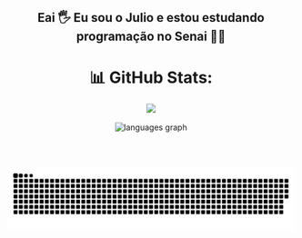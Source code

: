 <h2 align="center">Eai 🖐️ Eu sou o Julio e estou estudando programação no Senai 🧑‍💻</h2>

###

<div align="center">
 
 # 📊 GitHub Stats:

![](https://nirzak-streak-stats.vercel.app/?user=julioau15&theme=dark&hide_border=false)<br/>

 <p> <img src="https://github-readme-stats.vercel.app/api/top-langs?username=julioau15&locale=en&hide_title=false&layout=compact&card_width=320&langs_count=5&theme=dracula&hide_border=false" height="150" alt="languages graph"  /> </p>

###

<br clear="both">

###

![Snake animation](https://github.com/julioau15/julioau15/blob/output/github-contribution-grid-snake.svg)

###

</div>



<!-- Proudly created with GPRM ( https://gprm.itsvg.in ) -->
